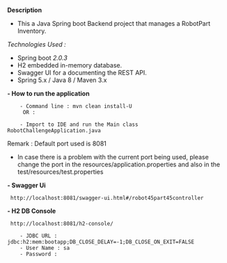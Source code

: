 
**Description**

   * This a Java Spring boot Backend project that manages a RobotPart Inventory.
   
   *Technologies Used :* 
   - Spring boot *2.0.3*    
   - H2 embedded in-memory database.    
   - Swagger UI for a documenting the REST API.
   - Spring 5.x / Java 8 / Maven 3.x
   
**- How to run the application**

        - Command line : mvn clean install-U
         OR : 
        
        - Import to IDE and run the Main class RobotChallengeApplication.java  
   
   
   Remark : Default port used is 8081    
   -  In case there is a problem with the current port being used, please change the port in the resources/application.properties
   and also in the test/resources/test.properties
              
**- Swagger Ui**
     
     http://localhost:8081/swagger-ui.html#/robot45part45controller
   
**- H2 DB Console**  
    
     http://localhost:8081/h2-console/
   
        - JDBC URL : jdbc:h2:mem:bootapp;DB_CLOSE_DELAY=-1;DB_CLOSE_ON_EXIT=FALSE
        - User Name : sa
        - Password : 
   

